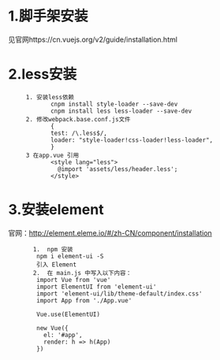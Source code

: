 # 1.脚手架安装
见官网https://cn.vuejs.org/v2/guide/installation.html

# 2.less安装
         1. 安装less依赖 
                cnpm install style-loader --save-dev
                cnpm install less less-loader --save-dev
         2. 修改webpack.base.conf.js文件
                {
                test: /\.less$/,
                loader: "style-loader!css-loader!less-loader",
                }
         3 在app.vue 引用
                <style lang="less">
                  @import 'assets/less/header.less';
                </style>

# 3.安装element

官网：http://element.eleme.io/#/zh-CN/component/installation

           1.  npm 安装
            npm i element-ui -S
            引入 Element
           2.  在 main.js 中写入以下内容：
            import Vue from 'vue'
            import ElementUI from 'element-ui'
            import 'element-ui/lib/theme-default/index.css'
            import App from './App.vue'
            
            Vue.use(ElementUI)
            
            new Vue({
              el: '#app',
              render: h => h(App)
            })